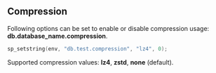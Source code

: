 
Compression
-----------

Following options can be set to enable or disable compression usage: **db.database_name.compression**.

```C
sp_setstring(env, "db.test.compression", "lz4", 0);
```

Supported compression values: **lz4**, **zstd**, **none** (default).

